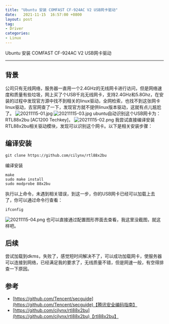 ```yaml
---
title: "Ubuntu 安装 COMFAST CF-924AC V2 USB网卡驱动"
date:   2021-11-15  16:57:00 +0800
layout: post
tag:
- Driver
categories:
- Linux
---
```


Ubuntu 安装 COMFAST CF-924AC V2 USB网卡驱动 

------
## 背景
公司只有无线网络，服务器一直用一个2.4GHz的无线网卡进行访问，但是网络速度和质量有些垃圾，网上买了个USB千兆无线网卡，支持2.4GHz和5.8Ghz，在安装的过程中发现官方源中找不到相关的linux驱动，全网检索，也找不到这张网卡linux驱动，去官网查了一下，发现官方就不提供linux版本驱动，这就有点儿尴尬了。
![20211115-01.jpg](/images/20211115-01.jpg)
![20211115-03.jpg](/images/20211115-03.jpg)
ubuntu自动识别这个USB网卡为：RTL88x2bu [AC1200 Techkey]，
![20211115-02.png](/images/20211115-02.png)
我尝试直接编译安装RTL88x2bu相关驱动模块，发现可以识别这个网卡。以下是相关安装步骤：

## 编译安装
```
git clone https://github.com/cilynx/rtl88x2bu
```
编译安装
```
make 
sudo make install
sudo modprobe 88x2bu
```
执行以上命令，未遇到相关错误，到这一步，你的USB网卡已经可以加载上去了，你可以通过命令行查看：
```
ifconfig
```
![20211115-04.png](/images/20211115-04.png)
也可以直接通过配置图形界面去查看，我这里没截图，就这样吧。

## 后续
尝试加载到dkms，失败了，感觉短时间解决不了，可以成功加载网卡，使服务器可以连接到网络，已经满足我的要求了，无线质量不错，但是网速一般，有空得排查一下原因。

## 参考
- [https://github.com/Tencent/secguide](https://github.com/Tencent/secguide)【腾讯安全编码指南】
- [https://github.com/cilynx/rtl88x2bu](https://github.com/cilynx/rtl88x2bu)【rtl88x2bu】